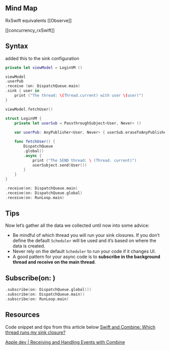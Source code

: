 
## Mind Map

RxSwift equivalents [[Observe]]

[[concurrency_rxSwift]]

## Syntax

added this to the sink configuration
```swift
private let viewModel = LoginVM ()

viewModel
.userPub
.receive (on: DispatchQueue.main)  
.sink { user in 
	print ("The thread: \(Thread.current) with user \(user)")
}

viewModel.fetchUser()

struct LoginVM {
	private let userSub = PassthroughSubject<User, Never> ()
	
	var userPub: AnyPublisher<User, Never> { userSub.eraseToAnyPublisher() }

	func fetchUser() {
		DispatchQueue
		.global()
		.async {
			print ("The SEND thread: \ (Thread. current)")
			userSubject.send(User())
		}
	}
}

```



```swift
.receive(on: DispatchQueue.main)
.receive(on: DispatchQueue.global)
.receive(on: RunLoop.main)
```

## Tips

Now let’s gather all the data we collected until now into some advice:

- Be mindful of which thread you will run your sink closures. If you don’t define the default `Scheduler` will be used and it’s based on where the data is created.
- Never rely on the default `Scheduler` to run your code if it changes UI.
- A good pattern for your async code is to **subscribe in the background thread and receive on the main thread**.

## Subscribe(on: )


```swift
.subscribe(on: DispatchQueue.global())
.subscribe(on: DispatchQueue.main))
.subscribe(on: RunLoop.main)

```

## Resources

Code snippet and tips from this article below
[Swift and Combine: Which thread runs my sink closure?](https://holyswift.app/swift-and-combine-which-thread-runs-my-sink-closure/)

[Apple dev | Receiving and Handling Events with Combine](https://developer.apple.com/documentation/combine/receiving-and-handling-events-with-combine) 